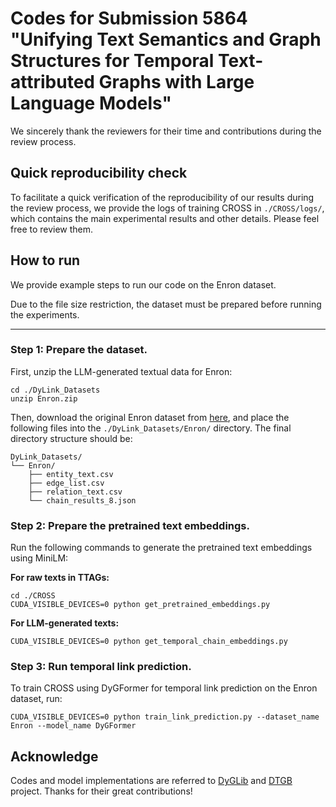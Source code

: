 # Codes for Submission 5864 "Unifying Text Semantics and Graph Structures for Temporal Text-attributed Graphs with Large Language Models"

We sincerely thank the reviewers for their time and contributions during the review process.

## Quick reproducibility check

To facilitate a quick verification of the reproducibility of our results during the review process, we provide the logs of training CROSS in ```./CROSS/logs/```, which contains the main experimental results and other details. Please feel free to review them.

## How to run

We provide example steps to run our code on the Enron dataset.

Due to the file size restriction, the dataset must be prepared before running the experiments.

---

### Step 1: Prepare the dataset.

First, unzip the LLM-generated textual data for Enron:
```{bash}
cd ./DyLink_Datasets
unzip Enron.zip
```

Then, download the original Enron dataset from [here](https://drive.google.com/drive/folders/1QFxHIjusLOFma30gF59_hcB19Ix3QZtk), and place the following files into the ```./DyLink_Datasets/Enron/``` directory. The final directory structure should be:
```{bash}
DyLink_Datasets/
└── Enron/
    ├── entity_text.csv
    ├── edge_list.csv
    ├── relation_text.csv
    └── chain_results_8.json
```
### Step 2: Prepare the pretrained text embeddings.

Run the following commands to generate the pretrained text embeddings using MiniLM:

**For raw texts in TTAGs:**
```{bash}
cd ./CROSS
CUDA_VISIBLE_DEVICES=0 python get_pretrained_embeddings.py
```
**For LLM-generated texts:**
```{bash}
CUDA_VISIBLE_DEVICES=0 python get_temporal_chain_embeddings.py
```

### Step 3: Run temporal link prediction.
To train CROSS using DyGFormer for temporal link prediction on the Enron dataset, run:
```{bash}
CUDA_VISIBLE_DEVICES=0 python train_link_prediction.py --dataset_name Enron --model_name DyGFormer
```

## Acknowledge

Codes and model implementations are referred to [DyGLib](https://github.com/yule-BUAA/DyGLib) and [DTGB](https://github.com/zjs123/DTGB) project. Thanks for their great contributions!
